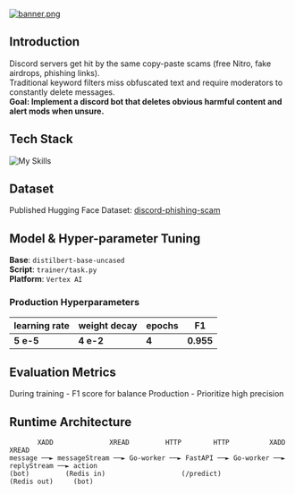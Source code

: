 [![banner.png](/banner.png)](https://discord.com/oauth2/authorize?client_id=1388455924510887966&permissions=8&integration_type=0&scope=applications.commands+bot)

## Introduction

Discord servers get hit by the same copy-paste scams (free Nitro, fake
airdrops, phishing links).<br> Traditional keyword filters miss obfuscated
text and require moderators to constantly delete messages. <br> **Goal: Implement a discord bot that deletes obvious harmful content and alert
mods when unsure.**

## Tech Stack
![My Skills](https://skillicons.dev/icons?i=ts,go,python,fastapi,pytorch,redis,docker,aws,gcp)

## Dataset
Published Hugging Face Dataset: [discord-phishing-scam](https://huggingface.co/datasets/wangyuancheng/discord-phishing-scam)

## Model & Hyper-parameter Tuning

**Base**: `distilbert-base-uncased`<br>
**Script**: `trainer/task.py`  <br>
**Platform**: `Vertex AI`<br>

### Production Hyperparameters
| learning rate | weight decay | epochs | F1 |
|----|--------------|-------|----|
| **5 e-5** | **4 e-2** | **4** | **0.955** |

## Evaluation Metrics
During training - F1 score for balance
Production - Prioritize high precision

## Runtime Architecture

```text
       XADD              XREAD         HTTP        HTTP          XADD            XREAD
message ──► messageStream ──► Go-worker ──► FastAPI ──► Go-worker ──► replyStream ──► action
(bot)         (Redis in)                   (/predict)                 (Redis out)     (bot)
 
